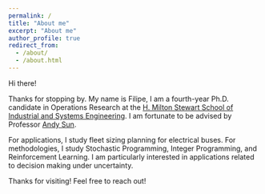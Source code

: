 ```yaml
---
permalink: /
title: "About me"
excerpt: "About me"
author_profile: true
redirect_from: 
  - /about/
  - /about.html
---
```

Hi there!

Thanks for stopping by. My name is Filipe, I am a fourth-year Ph.D. candidate in Operations Research at the [H. Milton Stewart School of Industrial and Systems Engineering](https://www.isye.gatech.edu/people/phd-students).
I am fortunate to be advised by Professor [Andy Sun](https://mitsloan.mit.edu/faculty/directory/andy-sun).

For applications, I study fleet sizing planning for electrical buses. For methodologies, I study Stochastic Programming, Integer Programming, and Reinforcement Learning. I am particularly interested in applications related to decision making under uncertainty.

Thanks for visiting! Feel free to reach out!
